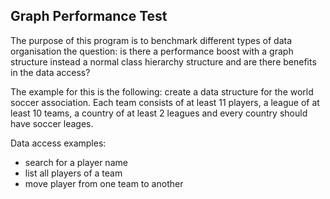 ## Graph Performance Test

The purpose of this program is to benchmark different types of data organisation the question: is there a performance boost with a graph structure instead a normal class hierarchy structure and are there benefits in the data access?

The example for this is the following: create a data structure for the world soccer association. Each team consists of at least 11 players, a league of at least 10 teams, a country of at least 2 leagues and every country should have soccer leages.

Data access examples: 
   * search for a player name
   * list all players of a team
   * move player from one team to another

